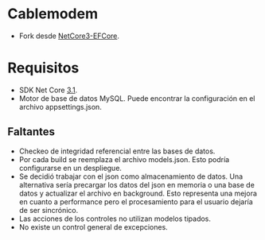 
# Cablemodem
- Fork desde [NetCore3-EFCore](https://github.com/lucianopereira86/NetCore3-EFCore).

# Requisitos
- SDK Net Core [3.1](https://dotnet.microsoft.com/download/dotnet-core/3.1).
- Motor de base de datos MySQL. Puede encontrar la configuración en el archivo appsettings.json.

## Faltantes
- Checkeo de integridad referencial entre las bases de datos.
- Por cada build se reemplaza el archivo models.json. Esto podría configurarse en un despliegue.
- Se decidió trabajar con el json como almacenamiento de datos. Una alternativa sería precargar los datos del json en memoria o una base de datos y actualizar el archivo en background. Esto representa una mejora en cuanto a performance pero el procesamiento para el usuario dejaría de ser sincrónico.
- Las acciones de los controles no utilizan modelos tipados.
- No existe un control general de excepciones.